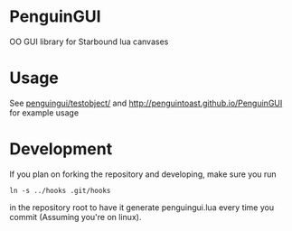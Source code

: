 PenguinGUI
==========

OO GUI library for Starbound lua canvases

Usage
==========
See [penguingui/testobject/](penguingui/testobject/) and http://penguintoast.github.io/PenguinGUI for example usage

Development
==========
If you plan on forking the repository and developing, make sure you run
```
ln -s ../hooks .git/hooks
```
in the repository root to have it generate penguingui.lua every time you commit
(Assuming you're on linux).
